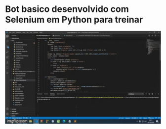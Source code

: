 # Bot basico desenvolvido com Selenium em Python para treinar

<img src="https://raw.githubusercontent.com/matheusosp/botperguntagoogle/main/gif.gif" width="650" height="300" />
